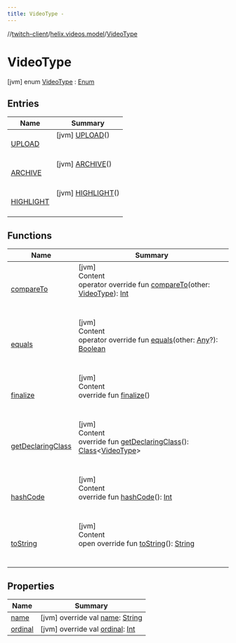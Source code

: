```yaml
---
title: VideoType -
---
```

//[twitch-client](../../index.md)/[helix.videos.model](../index.md)/[VideoType](index.md)



# VideoType  
 [jvm] enum [VideoType](index.md) : [Enum](https://kotlinlang.org/api/latest/jvm/stdlib/kotlin/-enum/index.html)   


## Entries  
  
|  Name|  Summary| 
|---|---|
| [UPLOAD](-u-p-l-o-a-d/index.md)|  [jvm] [UPLOAD](-u-p-l-o-a-d/index.md)()  <br>  <br>   <br>
| [ARCHIVE](-a-r-c-h-i-v-e/index.md)|  [jvm] [ARCHIVE](-a-r-c-h-i-v-e/index.md)()  <br>  <br>   <br>
| [HIGHLIGHT](-h-i-g-h-l-i-g-h-t/index.md)|  [jvm] [HIGHLIGHT](-h-i-g-h-l-i-g-h-t/index.md)()  <br>  <br>   <br>


## Functions  
  
|  Name|  Summary| 
|---|---|
| [compareTo](https://kotlinlang.org/api/latest/jvm/stdlib/kotlin/-enum/compare-to.html)| [jvm]  <br>Content  <br>operator override fun [compareTo](https://kotlinlang.org/api/latest/jvm/stdlib/kotlin/-enum/compare-to.html)(other: [VideoType](index.md)): [Int](https://kotlinlang.org/api/latest/jvm/stdlib/kotlin/-int/index.html)  <br><br><br>
| [equals](https://kotlinlang.org/api/latest/jvm/stdlib/kotlin/-enum/equals.html)| [jvm]  <br>Content  <br>operator override fun [equals](https://kotlinlang.org/api/latest/jvm/stdlib/kotlin/-enum/equals.html)(other: [Any](https://kotlinlang.org/api/latest/jvm/stdlib/kotlin/-any/index.html)?): [Boolean](https://kotlinlang.org/api/latest/jvm/stdlib/kotlin/-boolean/index.html)  <br><br><br>
| [finalize](https://kotlinlang.org/api/latest/jvm/stdlib/kotlin/-enum/finalize.html)| [jvm]  <br>Content  <br>override fun [finalize](https://kotlinlang.org/api/latest/jvm/stdlib/kotlin/-enum/finalize.html)()  <br><br><br>
| [getDeclaringClass](https://kotlinlang.org/api/latest/jvm/stdlib/kotlin/-enum/get-declaring-class.html)| [jvm]  <br>Content  <br>override fun [getDeclaringClass](https://kotlinlang.org/api/latest/jvm/stdlib/kotlin/-enum/get-declaring-class.html)(): [Class](https://docs.oracle.com/javase/8/docs/api/java/lang/Class.html)<[VideoType](index.md)>  <br><br><br>
| [hashCode](https://kotlinlang.org/api/latest/jvm/stdlib/kotlin/-enum/hash-code.html)| [jvm]  <br>Content  <br>override fun [hashCode](https://kotlinlang.org/api/latest/jvm/stdlib/kotlin/-enum/hash-code.html)(): [Int](https://kotlinlang.org/api/latest/jvm/stdlib/kotlin/-int/index.html)  <br><br><br>
| [toString](https://kotlinlang.org/api/latest/jvm/stdlib/kotlin/-enum/to-string.html)| [jvm]  <br>Content  <br>open override fun [toString](https://kotlinlang.org/api/latest/jvm/stdlib/kotlin/-enum/to-string.html)(): [String](https://kotlinlang.org/api/latest/jvm/stdlib/kotlin/-string/index.html)  <br><br><br>


## Properties  
  
|  Name|  Summary| 
|---|---|
| [name](index.md#helix.videos.model/VideoType/name/#/PointingToDeclaration/)|  [jvm] override val [name](index.md#helix.videos.model/VideoType/name/#/PointingToDeclaration/): [String](https://kotlinlang.org/api/latest/jvm/stdlib/kotlin/-string/index.html)   <br>
| [ordinal](index.md#helix.videos.model/VideoType/ordinal/#/PointingToDeclaration/)|  [jvm] override val [ordinal](index.md#helix.videos.model/VideoType/ordinal/#/PointingToDeclaration/): [Int](https://kotlinlang.org/api/latest/jvm/stdlib/kotlin/-int/index.html)   <br>


